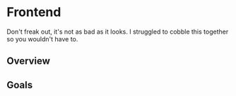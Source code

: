 # Frontend

Don't freak out, it's not as bad as it looks. I struggled to cobble
 this together so you wouldn't have to.

## Overview

## Goals

